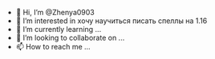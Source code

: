 - 👋 Hi, I’m @Zhenya0903
- 👀 I’m interested in хочу научиться писать спеллы на 1.16
- 🌱 I’m currently learning ...
- 💞️ I’m looking to collaborate on ...
- 📫 How to reach me ...

<!---
Zhenya0903/Zhenya0903 is a ✨ special ✨ repository because its `README.md` (this file) appears on your GitHub profile.
You can click the Preview link to take a look at your changes.
--->
